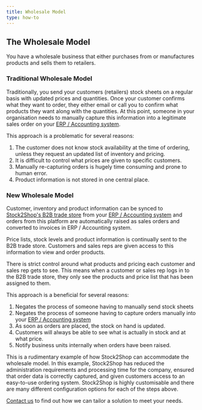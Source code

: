 ```yaml
---
title: Wholesale Model
type: how-to
---
```


## The Wholesale Model
You have a wholesale business that either purchases
from or manufactures products and sells them to retailers.
 
### Traditional Wholesale Model
Traditionally, you send your customers (retailers) stock sheets 
on a regular basis with updated prices and quantities. 
Once your customer confirms what they want to order, they either email or call you to confirm
what products they want along with the quantities. 
At this point, someone in your organisation needs to manually capture this information into a 
legitimate sales order on your [ERP / Accounting system](/integrations).

This approach is a problematic for several reasons:
1. The customer does not know stock availability at the time of ordering, unless they request an updated list of inventory and pricing.
2. It is difficult to control what prices are given to specific customers.
3. Manually re-capturing orders is hugely time consuming and prone to human error.
4. Product information is not stored in one central place.

### New Wholesale Model 
Customer, inventory and product information can be synced to [Stock2Shop's B2B trade store](/integrations/b2b-shopping-cart/)
from your [ERP / Accounting system](/integrations) and orders from this platform are automatically raised as sales orders and converted to invoices in ERP / Accounting system.

Price lists, stock levels and product information is continually sent to the B2B trade store. 
Customers and sales reps are given access to this information to view and order products.

There is strict control around what products and pricing each customer and sales rep gets to see. 
This means when a customer or sales rep logs in to the B2B trade store, they only see the products and price list that has been assigned to them.

This approach is a beneficial for several reasons:
1. Negates the process of someone having to manually send stock sheets
2. Negates the process of someone having to capture orders manually into your [ERP / Accounting system](/integrations)
3. As soon as orders are placed, the stock on hand is updated.
4. Customers will always be able to see what is actually in stock and at what price.
5. Notify business units internally when orders have been raised.

This is a rudimentary example of how Stock2Shop can accommodate the wholesale model.
In this example, Stock2Shop has reduced the administration requirements and processing time for the 
company, ensured that order data is correctly captured, and given customers access to an easy-to-use ordering system.
Stock2Shop is highly customisable and there are many different configuration options for each of the steps above.

[Contact us](/contact-us/) to find out how we can tailor a solution to meet your needs.